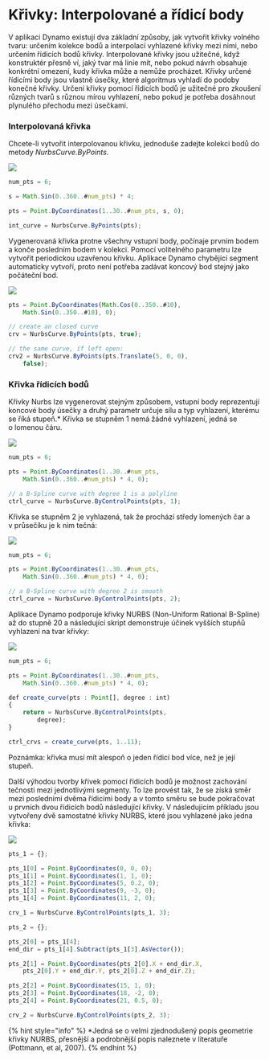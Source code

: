 # Křivky: Interpolované a řídicí body

V aplikaci Dynamo existují dva základní způsoby, jak vytvořit křivky volného tvaru: určením kolekce bodů a interpolací vyhlazené křivky mezi nimi, nebo určením řídicích bodů křivky. Interpolované křivky jsou užitečné, když konstruktér přesně ví, jaký tvar má linie mít, nebo pokud návrh obsahuje konkrétní omezení, kudy křivka může a nemůže procházet. Křivky určené řídicími body jsou vlastně úsečky, které algoritmus vyhladí do podoby konečné křivky. Určení křivky pomocí řídicích bodů je užitečné pro zkoušení různých tvarů s různou mírou vyhlazení, nebo pokud je potřeba dosáhnout plynulého přechodu mezi úsečkami.

### Interpolovaná křivka

Chcete-li vytvořit interpolovanou křivku, jednoduše zadejte kolekci bodů do metody _NurbsCurve.ByPoints_.

![](../images/8-2/4/Curves\_01.png)

```js
num_pts = 6;

s = Math.Sin(0..360..#num_pts) * 4;

pts = Point.ByCoordinates(1..30..#num_pts, s, 0);

int_curve = NurbsCurve.ByPoints(pts);
```

Vygenerovaná křivka protne všechny vstupní body, počínaje prvním bodem a konče posledním bodem v kolekci. Pomocí volitelného parametru lze vytvořit periodickou uzavřenou křivku. Aplikace Dynamo chybějící segment automaticky vytvoří, proto není potřeba zadávat koncový bod stejný jako počáteční bod.

![](../images/8-2/4/Curves\_02.png)

```js
pts = Point.ByCoordinates(Math.Cos(0..350..#10),
    Math.Sin(0..350..#10), 0);

// create an closed curve
crv = NurbsCurve.ByPoints(pts, true);

// the same curve, if left open:
crv2 = NurbsCurve.ByPoints(pts.Translate(5, 0, 0),
    false);
```

### Křivka řídicích bodů

Křivky Nurbs lze vygenerovat stejným způsobem, vstupní body reprezentují koncové body úsečky a druhý parametr určuje sílu a typ vyhlazení, kterému se říká stupeň.\* Křivka se stupněm 1 nemá žádné vyhlazení, jedná se o lomenou čáru.

![](../images/8-2/4/Curves\_03.png)

```js
num_pts = 6;

pts = Point.ByCoordinates(1..30..#num_pts,
    Math.Sin(0..360..#num_pts) * 4, 0);

// a B-Spline curve with degree 1 is a polyline
ctrl_curve = NurbsCurve.ByControlPoints(pts, 1);
```

Křivka se stupněm 2 je vyhlazená, tak že prochází středy lomených čar a v průsečíku je k nim tečná:

![](../images/8-2/4/Curves\_04.png)

```js
num_pts = 6;

pts = Point.ByCoordinates(1..30..#num_pts,
    Math.Sin(0..360..#num_pts) * 4, 0);

// a B-Spline curve with degree 2 is smooth
ctrl_curve = NurbsCurve.ByControlPoints(pts, 2);
```

Aplikace Dynamo podporuje křivky NURBS (Non-Uniform Rational B-Spline) až do stupně 20 a následující skript demonstruje účinek vyšších stupňů vyhlazení na tvar křivky:

![](../images/8-2/4/Curves\_05.png)

```js
num_pts = 6;

pts = Point.ByCoordinates(1..30..#num_pts,
    Math.Sin(0..360..#num_pts) * 4, 0);

def create_curve(pts : Point[], degree : int)
{
	return = NurbsCurve.ByControlPoints(pts,
        degree);
}

ctrl_crvs = create_curve(pts, 1..11);
```

Poznámka: křivka musí mít alespoň o jeden řídicí bod více, než je její stupeň.

Další výhodou tvorby křivek pomocí řídicích bodů je možnost zachování tečnosti mezi jednotlivými segmenty. To lze provést tak, že se získá směr mezi posledními dvěma řídicími body a v tomto směru se bude pokračovat u prvních dvou řídicích bodů následující křivky. V následujícím příkladu jsou vytvořeny dvě samostatné křivky NURBS, které jsou vyhlazené jako jedna křivka:

![](../images/8-2/4/Curves\_06.png)

```js
pts_1 = {};

pts_1[0] = Point.ByCoordinates(0, 0, 0);
pts_1[1] = Point.ByCoordinates(1, 1, 0);
pts_1[2] = Point.ByCoordinates(5, 0.2, 0);
pts_1[3] = Point.ByCoordinates(9, -3, 0);
pts_1[4] = Point.ByCoordinates(11, 2, 0);

crv_1 = NurbsCurve.ByControlPoints(pts_1, 3);

pts_2 = {};

pts_2[0] = pts_1[4];
end_dir = pts_1[4].Subtract(pts_1[3].AsVector());

pts_2[1] = Point.ByCoordinates(pts_2[0].X + end_dir.X,
    pts_2[0].Y + end_dir.Y, pts_2[0].Z + end_dir.Z);

pts_2[2] = Point.ByCoordinates(15, 1, 0);
pts_2[3] = Point.ByCoordinates(18, -2, 0);
pts_2[4] = Point.ByCoordinates(21, 0.5, 0);

crv_2 = NurbsCurve.ByControlPoints(pts_2, 3);
```

{% hint style="info" %}
\*Jedná se o velmi zjednodušený popis geometrie křivky NURBS, přesnější a podrobnější popis naleznete v literatuře (Pottmann, et al, 2007).
{% endhint %}
